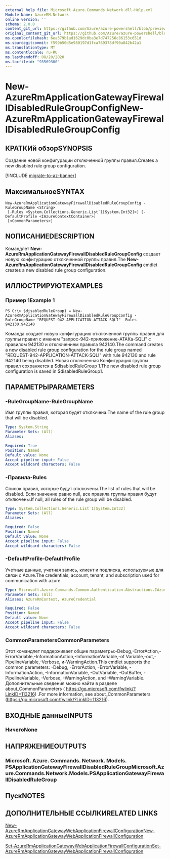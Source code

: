 ```yaml
---
external help file: Microsoft.Azure.Commands.Network.dll-Help.xml
Module Name: AzureRM.Network
online version: ''
schema: 2.0.0
content_git_url: https://github.com/Azure/azure-powershell/blob/preview/src/ResourceManager/Network/Commands.Network/help/New-AzureRmApplicationGatewayFirewallDisabledRuleGroupConfig.md
original_content_git_url: https://github.com/Azure/azure-powershell/blob/preview/src/ResourceManager/Network/Commands.Network/help/New-AzureRmApplicationGatewayFirewallDisabledRuleGroupConfig.md
ms.openlocfilehash: 6ea379b1ad1629dc0ba3e7d747256c86153c651d
ms.sourcegitcommit: f599b50d5e980197d1fca769378df90a842b42a1
ms.translationtype: MT
ms.contentlocale: ru-RU
ms.lasthandoff: 08/20/2020
ms.locfileid: "93569300"
---
```

# <span data-ttu-id="36f3b-101">New-AzureRmApplicationGatewayFirewallDisabledRuleGroupConfig</span><span class="sxs-lookup"><span data-stu-id="36f3b-101">New-AzureRmApplicationGatewayFirewallDisabledRuleGroupConfig</span></span>

## <span data-ttu-id="36f3b-102">КРАТКИй обзор</span><span class="sxs-lookup"><span data-stu-id="36f3b-102">SYNOPSIS</span></span>
<span data-ttu-id="36f3b-103">Создание новой конфигурации отключенной группы правил.</span><span class="sxs-lookup"><span data-stu-id="36f3b-103">Creates a new disabled rule group configuration.</span></span>

[!INCLUDE [migrate-to-az-banner](../../includes/migrate-to-az-banner.md)]

## <span data-ttu-id="36f3b-104">Максимальное</span><span class="sxs-lookup"><span data-stu-id="36f3b-104">SYNTAX</span></span>

```
New-AzureRmApplicationGatewayFirewallDisabledRuleGroupConfig -RuleGroupName <String>
 [-Rules <System.Collections.Generic.List`1[System.Int32]>] [-DefaultProfile <IAzureContextContainer>]
 [<CommonParameters>]
```

## <span data-ttu-id="36f3b-105">NОПИСАНИЕ</span><span class="sxs-lookup"><span data-stu-id="36f3b-105">DESCRIPTION</span></span>
<span data-ttu-id="36f3b-106">Командлет **New-AzureRmApplicationGatewayFirewallDisabledRuleGroupConfig** создает новую конфигурацию отключенной группы правил.</span><span class="sxs-lookup"><span data-stu-id="36f3b-106">The **New-AzureRmApplicationGatewayFirewallDisabledRuleGroupConfig** cmdlet creates a new disabled rule group configuration.</span></span>

## <span data-ttu-id="36f3b-107">ИЛЛЮСТРИРУЮТ</span><span class="sxs-lookup"><span data-stu-id="36f3b-107">EXAMPLES</span></span>

### <span data-ttu-id="36f3b-108">Пример 1</span><span class="sxs-lookup"><span data-stu-id="36f3b-108">Example 1</span></span>
```
PS C:\> $disabledRuleGroup1 = New-AzureRmApplicationGatewayFirewallDisabledRuleGroupConfig -RuleGroupName "REQUEST-942-APPLICATION-ATTACK-SQLI" -Rules 942130,942140
```

<span data-ttu-id="36f3b-109">Команда создает новую конфигурацию отключенной группы правил для группы правил с именем "запрос-942-приложение-АТАКа-SQLI" с правилом 942130 и отключением правила 942140.</span><span class="sxs-lookup"><span data-stu-id="36f3b-109">The command creates a new disabled rule group configuration for the rule group named "REQUEST-942-APPLICATION-ATTACK-SQLI" with rule 942130 and rule 942140 being disabled.</span></span> <span data-ttu-id="36f3b-110">Новая отключенная Конфигурация группы правил сохраняется в $disabledRuleGroup 1.</span><span class="sxs-lookup"><span data-stu-id="36f3b-110">The new disabled rule group configuration is saved in $disabledRuleGroup1.</span></span>

## <span data-ttu-id="36f3b-111">ПАРАМЕТРЫ</span><span class="sxs-lookup"><span data-stu-id="36f3b-111">PARAMETERS</span></span>

### <span data-ttu-id="36f3b-112">-RuleGroupName</span><span class="sxs-lookup"><span data-stu-id="36f3b-112">-RuleGroupName</span></span>
<span data-ttu-id="36f3b-113">Имя группы правил, которая будет отключена.</span><span class="sxs-lookup"><span data-stu-id="36f3b-113">The name of the rule group that will be disabled.</span></span>

```yaml
Type: System.String
Parameter Sets: (All)
Aliases: 

Required: True
Position: Named
Default value: None
Accept pipeline input: False
Accept wildcard characters: False
```

### <span data-ttu-id="36f3b-114">-Правила</span><span class="sxs-lookup"><span data-stu-id="36f3b-114">-Rules</span></span>
<span data-ttu-id="36f3b-115">Список правил, которые будут отключены.</span><span class="sxs-lookup"><span data-stu-id="36f3b-115">The list of rules that will be disabled.</span></span>
<span data-ttu-id="36f3b-116">Если значение равно null, все правила группы правил будут отключены.</span><span class="sxs-lookup"><span data-stu-id="36f3b-116">If null, all rules of the rule group will be disabled.</span></span>

```yaml
Type: System.Collections.Generic.List`1[System.Int32]
Parameter Sets: (All)
Aliases: 

Required: False
Position: Named
Default value: None
Accept pipeline input: False
Accept wildcard characters: False
```

### <span data-ttu-id="36f3b-117">-DefaultProfile</span><span class="sxs-lookup"><span data-stu-id="36f3b-117">-DefaultProfile</span></span>
<span data-ttu-id="36f3b-118">Учетные данные, учетная запись, клиент и подписка, используемые для связи с Azure.</span><span class="sxs-lookup"><span data-stu-id="36f3b-118">The credentials, account, tenant, and subscription used for communication with azure.</span></span>

```yaml
Type: Microsoft.Azure.Commands.Common.Authentication.Abstractions.IAzureContextContainer
Parameter Sets: (All)
Aliases: AzureRmContext, AzureCredential

Required: False
Position: Named
Default value: None
Accept pipeline input: False
Accept wildcard characters: False
```

### <span data-ttu-id="36f3b-119">CommonParameters</span><span class="sxs-lookup"><span data-stu-id="36f3b-119">CommonParameters</span></span>
<span data-ttu-id="36f3b-120">Этот командлет поддерживает общие параметры:-Debug,-ErrorAction,-ErrorVariable,-InformationAction,-InformationVariable,-of Variable,-out,-PipelineVariable,-Verbose, и-WarningAction.</span><span class="sxs-lookup"><span data-stu-id="36f3b-120">This cmdlet supports the common parameters: -Debug, -ErrorAction, -ErrorVariable, -InformationAction, -InformationVariable, -OutVariable, -OutBuffer, -PipelineVariable, -Verbose, -WarningAction, and -WarningVariable.</span></span> <span data-ttu-id="36f3b-121">Дополнительные сведения можно найти в разделе about_CommonParameters ( https://go.microsoft.com/fwlink/?LinkID=113216) .</span><span class="sxs-lookup"><span data-stu-id="36f3b-121">For more information, see about_CommonParameters (https://go.microsoft.com/fwlink/?LinkID=113216).</span></span>

## <span data-ttu-id="36f3b-122">ВХОДНЫЕ данные</span><span class="sxs-lookup"><span data-stu-id="36f3b-122">INPUTS</span></span>

### <span data-ttu-id="36f3b-123">Ничего</span><span class="sxs-lookup"><span data-stu-id="36f3b-123">None</span></span>

## <span data-ttu-id="36f3b-124">НАПРЯЖЕНИЕ</span><span class="sxs-lookup"><span data-stu-id="36f3b-124">OUTPUTS</span></span>

### <span data-ttu-id="36f3b-125">Microsoft. Azure. Commands. Network. Models. PSApplicationGatewayFirewallDisabledRuleGroup</span><span class="sxs-lookup"><span data-stu-id="36f3b-125">Microsoft.Azure.Commands.Network.Models.PSApplicationGatewayFirewallDisabledRuleGroup</span></span>

## <span data-ttu-id="36f3b-126">Пуск</span><span class="sxs-lookup"><span data-stu-id="36f3b-126">NOTES</span></span>

## <span data-ttu-id="36f3b-127">ДОПОЛНИТЕЛЬНЫЕ ССЫЛКИ</span><span class="sxs-lookup"><span data-stu-id="36f3b-127">RELATED LINKS</span></span>

[<span data-ttu-id="36f3b-128">New-AzureRmApplicationGatewayWebApplicationFirewallConfiguration</span><span class="sxs-lookup"><span data-stu-id="36f3b-128">New-AzureRmApplicationGatewayWebApplicationFirewallConfiguration</span></span>](./New-AzureRmApplicationGatewayWebApplicationFirewallConfiguration.md)

[<span data-ttu-id="36f3b-129">Set-AzureRmApplicationGatewayWebApplicationFirewallConfiguration</span><span class="sxs-lookup"><span data-stu-id="36f3b-129">Set-AzureRmApplicationGatewayWebApplicationFirewallConfiguration</span></span>](./Set-AzureRmApplicationGatewayWebApplicationFirewallConfiguration.md)

